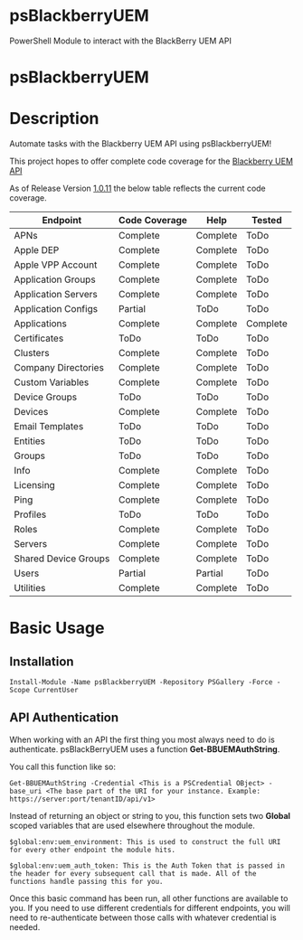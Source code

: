 # psBlackberryUEM
PowerShell Module to interact with the BlackBerry UEM API

# psBlackberryUEM

# Description

Automate tasks with the Blackberry UEM API using psBlackberryUEM!

This project hopes to offer complete code coverage for the [Blackberry UEM API](https://developer.blackberry.com/files/bws/reference/blackberry_uem_12_18_rest/)

As of Release Version [1.0.11](https://www.powershellgallery.com/packages/WC-BlackberryUEM/1.0.11) the below table reflects the current code coverage.

|Endpoint|Code Coverage|Help|Tested|
|-|-|-|-|
|APNs|Complete|Complete|ToDo|
|Apple DEP|Complete|Complete|ToDo|
|Apple VPP Account|Complete|Complete|ToDo|
|Application Groups|Complete|Complete|ToDo|
|Application Servers|Complete|Complete|ToDo|
|Application Configs|Partial|ToDo|ToDo|
|Applications|Complete|Complete|Complete|
|Certificates|ToDo|ToDo|ToDo|
|Clusters|Complete|Complete|ToDo|
|Company Directories|Complete|Complete|ToDo
|Custom Variables|Complete|Complete|ToDo|
|Device Groups|ToDo|ToDo|ToDo|
|Devices|Complete|Complete|ToDo|
|Email Templates|ToDo|ToDo|ToDo|
|Entities|ToDo|ToDo|ToDo|
|Groups|ToDo|ToDo|ToDo|
|Info|Complete|Complete|ToDo|
|Licensing|Complete|Complete|ToDo|
|Ping|Complete|Complete|ToDo|
|Profiles|ToDo|ToDo|ToDo|
|Roles|Complete|Complete|ToDo|
|Servers|Complete|Complete|ToDo|
|Shared Device Groups|Complete|Complete|ToDo|
|Users|Partial|Partial|ToDo|
|Utilities|Complete|Complete|ToDo|


# Basic Usage
## Installation
```
Install-Module -Name psBlackberryUEM -Repository PSGallery -Force -Scope CurrentUser
```
## API Authentication
When working with an API the first thing you most always need to do is authenticate.
psBlackBerryUEM uses a function **Get-BBUEMAuthString**.

You call this function like so:

```
Get-BBUEMAuthString -Credential <This is a PSCredential OBject> -base_uri <The base part of the URI for your instance. Example: https://server:port/tenantID/api/v1>
```
Instead of returning an object or string to you, this function sets two **Global** scoped variables that are used elsewhere throughout the module.
```
$global:env:uem_environment: This is used to construct the full URI for every other endpoint the module hits.

$global:env:uem_auth_token: This is the Auth Token that is passed in the header for every subsequent call that is made. All of the functions handle passing this for you.
```

Once this basic command has been run, all other functions are available to you. If you need to use different credentials for different endpoints, you will need to re-authenticate between those calls with whatever credential is needed.
